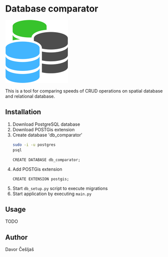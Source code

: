 # Database comparator
![Image here](database_comparator.png)

This is a tool for comparing speeds of CRUD operations on spatial database and relational
database.

## Installation
1. Download PostgreSQL database
2. Download POSTGis extension
3. Create database 'db_comparator'
    ```bash
    sudo -i -u postgres
    psql
    ```
    ```postgresql
    CREATE DATABASE db_comparator; 
    ```
4. Add POSTGis extension
    ```postgresql
    CREATE EXTENSION postgis;
    ```
5. Start `db_setup.py` script to execute migrations
6. Start application by executing `main.py`

## Usage
TODO

## Author
Davor Češljaš
